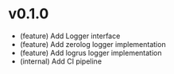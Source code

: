 # v0.1.0

- (feature) Add Logger interface
- (feature) Add zerolog logger implementation
- (feature) Add logrus logger implementation
- (internal) Add CI pipeline
